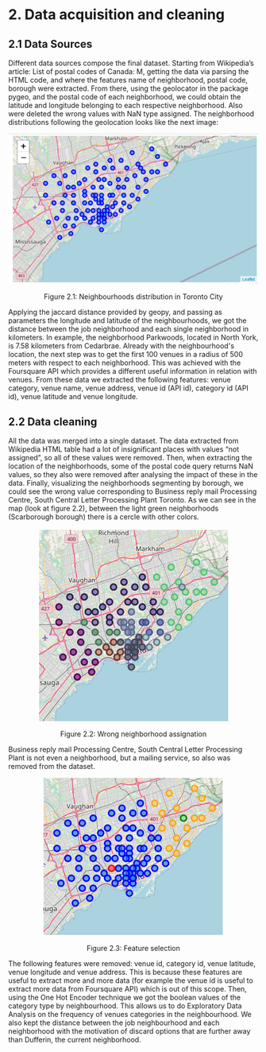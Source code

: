 # 2. Data acquisition and cleaning

## 2.1 Data Sources
Different data sources compose the final dataset. Starting from Wikipedia’s article: List of postal codes of Canada: M, getting the data via parsing the HTML code, and where the features name of neighborhood, postal code, borough were extracted.
	From there, using the geolocator in the package pygeo, and the postal code of each neighborhood, we could obtain the latitude and longitude belonging to each respective neighborhood. Also were deleted the wrong values with NaN type assigned. The neighborhood distributions following the geolocation looks like the next image:


<center>
<img src="./assets/img1.png" alt="Figure 2.1"/>

Figure 2.1: Neighbourhoods distribution in Toronto City
</center>

		
Applying the jaccard distance provided by geopy, and passing as parameters the longitude and latitude of the neighbourhoods, we got the distance between the job neighborhood and each single neighborhood in kilometers. In example, the neighborhood Parkwoods, located in North York, is 7.58 kilometers from Cedarbrae.
	Already with the neighbourhood's location, the next step was to get the first 100 venues in a radius of 500 meters with respect to each neighborhood. This was achieved with the Foursquare API which provides a different useful information in relation with venues. From these data we extracted the following features: venue category, venue name, venue address, venue id (API id), category id (API id), venue latitude and venue longitude.

## 2.2 Data cleaning

All the data was merged into a single dataset. The data extracted from Wikipedia HTML table had a lot of insignificant places with values “not assigned”, so all of these values were removed. 
	Then, when extracting the location of the neighborhoods, some of the postal code query returns NaN values, so they also were removed after analysing the impact of these in the data.
	Finally, visualizing the neighborhoods segmenting by borough, we could see the wrong value corresponding to Business reply mail Processing Centre, South Central Letter Processing Plant Toronto. As we can see in the map (look at figure 2.2), between the light green neighborhoods (Scarborough borough) there is a cercle with other colors.

<center>
<img src="./assets/img2.png" alt="Figure 2.2"/>

Figure 2.2: Wrong neighborhood assignation
</center>



Business reply mail Processing Centre, South Central Letter Processing Plant is not even a neighborhood, but a mailing service, so also was removed from the dataset.

<center>
<img src="./assets/img3.png" alt="Figure 2.3"/>

Figure 2.3: Feature selection
</center>
				

The following features were removed: venue id, category id, venue latitude, venue longitude and venue address. This is because these features are useful to extract more and more data (for example the venue id is useful to extract more data from Foursquare API) which is out of this scope.
	Then, using the One Hot Encoder technique we got the boolean values of the category type by neighbourhood. This allows us to do Exploratory Data Analysis on the frequency of venues categories in the neighbourhood.
	We also kept the distance between the job neighbourhood and each neighborhood with the motivation of discard options that are further away than Dufferin, the current neighborhood.

